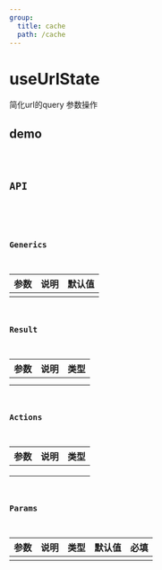 ```yaml
---
group:
  title: cache
  path: /cache
---
```


# useUrlState

简化url的query 参数操作

## demo

<code src="./Demo/index.tsx"/>

## API

```typescript
```

### Generics

| **参数** | **说明** | **默认值** |
| -------- | -------- | ---------- |
|          |          |            |

### Result

| **参数** | **说明** | **类型** |
| -------- | -------- | -------- |
|          |          |          |
|          |          |          |

### Actions

| **参数** | **说明** | **类型** |
| -------- | -------- | -------- |
|          |          |          |
|          |          |          |
|          |          |          |

### Params

| **参数** | **说明** | **类型** | **默认值** | 必填 |
| -------- | -------- | -------- | ---------- | ---- |
|          |          |          |            |      |
